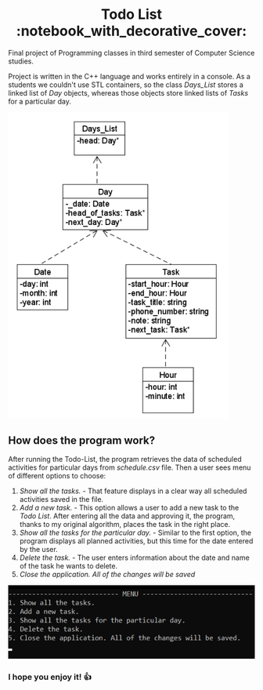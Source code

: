 <h1 align="center">
  Todo List	:notebook_with_decorative_cover:
 </h1>

Final project of Programming classes in third semester of Computer Science studies.

Project is written in the C++ language and works entirely in a console. As a students we couldn't use STL containers, so the class *Days_List* stores a linked list of *Day* objects, whereas those objects store linked lists of *Tasks* for a particular day.

<img src="img/classDiagram.png" width=450px>

## How does the program work? 

After running the Todo-List, the program retrieves the data of scheduled activities for particular days from *schedule.csv* file. Then a user sees menu of different options to choose:
1. *Show all the tasks.* - That feature displays in a clear way all scheduled activities saved in the file.
2. *Add a new task.* - This option allows a user to add a new task to the *Todo List*. After entering all the data and approving it, the program, thanks to my original algorithm, places the task in the right place.
3. *Show all the tasks for the particular day.* - Similar to the first option, the program displays all planned activities, but this time for the date entered by the user.
4. *Delete the task.* - The user enters information about the date and name of the task he wants to delete.
5. *Close the application. All of the changes will be saved*
<img src="img/menu.png">

### I hope you enjoy it! :thumbsup:
